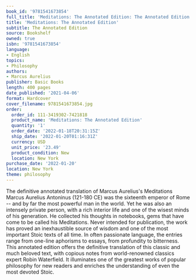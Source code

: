 ```yaml
---
book_id: '9781541673854'
full_title: 'Meditations: The Annotated Edition: The Annotated Edition'
title: 'Meditations: The Annotated Edition'
subtitle: The Annotated Edition
source: Bookshelf
owned: true
isbn: '9781541673854'
language:
- English
topics:
- Philosophy
authors:
- Marcus Aurelius
publisher: Basic Books
length: 400 pages
date_published: '2021-04-06'
format: Hardcover
cover_filename: 9781541673854.jpg
order:
  order_id: 111-3419302-7421818
  product_name: 'Meditations: The Annotated Edition'
  quantity: '1'
  order_date: '2022-01-18T20:31:15Z'
  ship_date: '2022-01-20T01:16:31Z'
  currency: USD
  unit_price: '23.49'
  product_condition: New
  location: New York
purchase_date: '2022-01-20'
location: New York
theme: philosophy
---
```

The definitive annotated translation of Marcus Aurelius's Meditations
Marcus Aurelius Antoninus (121-180 CE) was the sixteenth emperor of Rome -- and by far the most powerful man in the world. Yet he was also an intensely private person, with a rich interior life and one of the wisest minds of his generation. He collected his thoughts in notebooks, gems that have come to be called his Meditations. Never intended for publication, the work has proved an inexhaustible source of wisdom and one of the most important Stoic texts of all time. In often passionate language, the entries range from one-line aphorisms to essays, from profundity to bitterness.
This annotated edition offers the definitive translation of this classic and much beloved text, with copious notes from world-renowned classics expert Robin Waterfield. It illuminates one of the greatest works of popular philosophy for new readers and enriches the understanding of even the most devoted Stoic.
